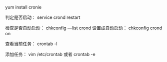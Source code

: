 yum install cronie


判定是否启动：
service crond restart

检查是否自动启动：
chkconfig —list crond
设置成自动启动：
chkconfig crond on

查看当前任务：
crontab -l

添加任务：
vim /etc/crontab
或者
crontab -e

